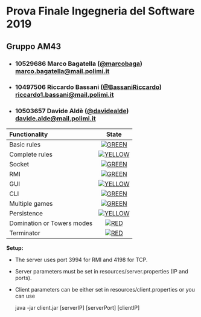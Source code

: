 # Prova Finale Ingegneria del Software 2019
## Gruppo AM43

- ###   10529686    Marco Bagatella ([@marcobaga](https://github.com/marcobaga))<br>marco.bagatella@mail.polimi.it
- ###   10497506    Riccardo Bassani ([@BassaniRiccardo](https://github.com/BassaniRiccardo))<br>riccardo1.bassani@mail.polimi.it
- ###   10503657    Davide Aldè ([@davidealde](https://github.com/davidealde))<br>davide.alde@mail.polimi.it

| Functionality | State |
|:-----------------------|:------------------------------------:|
| Basic rules | [![GREEN](https://placehold.it/15/44bb44/44bb44)](#) |
| Complete rules | [![YELLOW](https://placehold.it/15/ffdd00/ffdd00)](#) |
| Socket | [![GREEN](https://placehold.it/15/44bb44/44bb44)](#) |
| RMI | [![GREEN](https://placehold.it/15/44bb44/44bb44)](#) |
| GUI | [![YELLOW](https://placehold.it/15/ffdd00/ffdd00)](#) |
| CLI | [![GREEN](https://placehold.it/15/44bb44/44bb44)](#) |
| Multiple games | [![GREEN](https://placehold.it/15/44bb44/44bb44)](#) |
| Persistence | [![YELLOW](https://placehold.it/15/ffdd00/ffdd00)](#) |
| Domination or Towers modes | [![RED](https://placehold.it/15/f03c15/f03c15)](#) |
| Terminator | [![RED](https://placehold.it/15/f03c15/f03c15)](#) |

<!--
[![RED](https://placehold.it/15/f03c15/f03c15)](#)
[![YELLOW](https://placehold.it/15/ffdd00/ffdd00)](#)
[![GREEN](https://placehold.it/15/44bb44/44bb44)](#)RED
-->

**Setup:**
- The server uses port 3994 for RMI and 4198 for TCP.
- Server parameters must be set in resources/server.properties (IP and ports).
- Client parameters can be either set in resources/client.properties or you can use

    java -jar client.jar [serverIP] [serverPort] [clientIP] 
